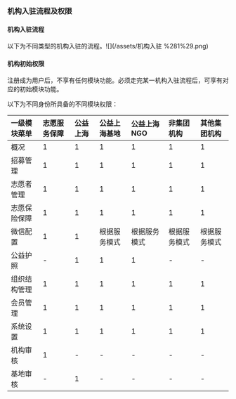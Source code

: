 ### 机构入驻流程及权限

#### 机构入驻流程

以下为不同类型的机构入驻的流程。![](/assets/机构入驻 %281%29.png)

#### 机构初始权限

注册成为用户后，不享有任何模块功能。必须走完某一机构入驻流程后，可享有对应的初始模块功能。

以下为不同身份所具备的不同模块权限：

| 一级模块菜单 | 志愿服务保障 | 公益上海 | 公益上海基地 | 公益上海NGO | 非集团机构 | 其他集团机构 |
| :--- | :--- | :--- | :--- | :--- | :--- | :--- |
| 概况 | 1 | 1 | 1 | 1 | 1 | 1 |
| 招募管理 | 1 | 1 | 1 | 1 | 1 | 1 |
| 志愿者管理 | 1 | 1 | 1 | 1 | 1 | 1 |
| 志愿保险保障 | 1 | 1 | 1 | 1 | 1 | 1 |
| 微信配置 | 1 | 1 | 根据服务模式 | 根据服务模式 | 根据服务模式 | 根据服务模式 |
| 公益护照 | - | 1 | 1 | 1 | - | - |
| 组织结构管理 | 1 | 1 | 1 | 1 | 1 | 1 |
| 会员管理 | 1 | 1 | 1 | 1 | 1 | 1 |
| 系统设置 | 1 | 1 | 1 | 1 | 1 | 1 |
| 机构审核 | 1 | - | - | - | - | - |
| 基地审核 | - | 1 | - | - | - | - |



